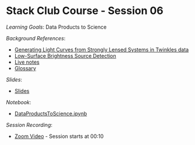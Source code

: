 # Stack Club Course - Session 06

*Learning Goals*: Data Products to Science

*Background References*:
* [Generating Light Curves from Strongly Lensed Systems in Twinkles data](https://github.com/LSSTScienceCollaborations/StackClub/blob/master/Measurement/twinkles_light_curves.ipynb)
* [Low-Surface Brightness Source Detection](https://github.com/LSSTScienceCollaborations/StackClub/blob/master/SourceDetection/LowSurfaceBrightness.ipynb)
* [Live notes](https://docs.google.com/document/d/1p8_d27zL394wdER0e0mYcyMvWRIg9Y-tk_uUHium5Yc)
* [Glossary](https://docs.google.com/document/d/1KBQadu99tV5VnFUbPKq4iqKEdgtBTCF1RJNWtXM_mF0/edit#bookmark=id.q337ed5rla1y)

*Slides*:
* [Slides](https://docs.google.com/presentation/d/1fZM-XHXk7FogOz94kb9G0Bn9E3rK89Gh7x53A_Q_KKE/edit?usp=sharing)

*Notebook*:
* [DataProductsToScience.ipynb](DataProductsToScience.ipynb)

*Session Recording*:
* [Zoom Video](https://stanford.zoom.us/rec/share/tJNuNKyor0lJHqPq1mXuZOkhGtWmeaa81yEe8_IEnxr4ZcW3DbIKc9GQGaLw3HhG) - Session starts at 00:10
